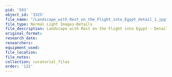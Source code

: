 ```yaml
---
pid: '583'
object_id: '3325'
file_name: "/Landscape_with_Rest_on_the_Flight_into_Egypt_detail_1.jpg"
file_type: Normal Light Images›Details
file_description: Landscape with Rest on the Flight into Egypt - Detail 1
original_format:
research_date:
researchers:
equipment_used:
file_location:
file_notes:
collection: curatorial_files
order: '122'
---
```

